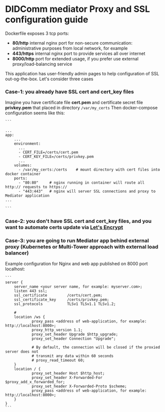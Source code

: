 # DIDComm mediator Proxy and SSL configuration guide

Dockerfile exposes 3 tcp ports:

- **80/http** internal nginx port for non-secure communication: administrative purposes from local network, for example 
- **443/https** internal nginx port to provide services all over internet
- **8000/http** port for extended usage, if you prefer use external proxy/load-balancing service

This application has user-friendly admin pages to help configuration of SSL out-og-the-box.
Let's consider three cases

### Case-1: you already have SSL **cert** and **cert_key** files
Imagine you have certificate file **cert.pem** and certificate secret file **privkey.pem**
that placed in directory ```/var/my_certs```
Then docker-compose configuration seems like this:

    ```

    ...
    app:
        ...
        environment:
          ...
          - CERT_FILE=/certs/cert.pem
          - CERT_KEY_FILE=/certs/privkey.pem
          ...
        volumes:
          - /var/my_certs:/certs    # mount directory with cert files into docker container
        ports:
          - "80:80"     # nginx running in container will route all http:// requests to https://
          - "443:443"   # nginx will server SSL connections and proxy to Mediator application
    ...

    ```
    
### Case-2: you don't have SSL **cert** and **cert_key** files, and you want to automate certs update via [Let's Encrypt](https://letsencrypt.org/)  
### Case-3: you are going to run **Mediator app** behind external proxy (Kubernetes or Multi-Tower approach with external load balancer)
Example configuration for Nginx and web app published on 8000 port localhost: 

    ```
    server {
        server_name <your server name, for example: myserver.com>;
        listen 443 ssl;
        ssl_certificate         /certs/cert.pem;
        ssl_certificate_key     /certs/privkey.pem;
        ssl_protocols           TLSv1 TLSv1.1 TLSv1.2;

        # 
        location /ws {
                proxy_pass <address of web-application, for example: http://localhost:8000>;
                proxy_http_version 1.1;
                proxy_set_header Upgrade $http_upgrade;
                proxy_set_header Connection "Upgrade";
                
                # By default, the connection will be closed if the proxied server does not 
                # transmit any data within 60 seconds
                # proxy_read_timeout 60;  
        }
        location / {
                proxy_set_header Host $http_host;
                proxy_set_header X-Forwarded-For $proxy_add_x_forwarded_for;
                proxy_set_header X-Forwarded-Proto $scheme;
                proxy_pass <address of web-application, for example: http://localhost:8000>;
        }
    }
    ```
